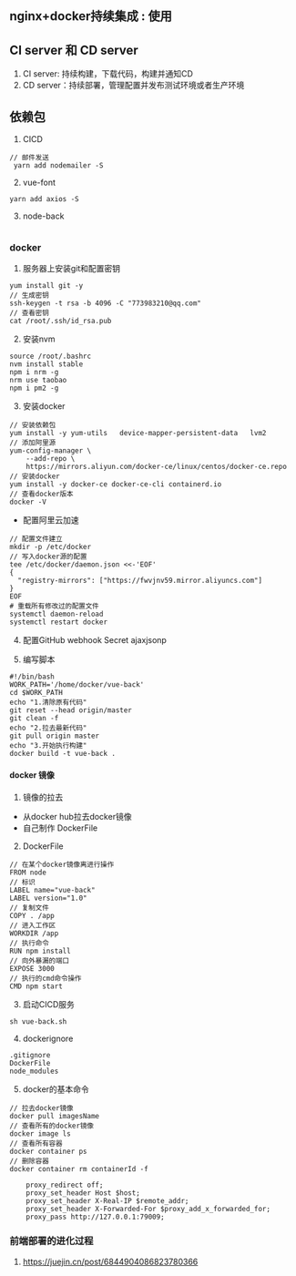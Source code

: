 <!--
 * @Author: Jason wang
 * @Date: 2020-03-23 10:29:14
 * @Descripttion: 
 * @version: 
 -->
##  nginx+docker持续集成 : 使用

## CI server 和 CD server
1. CI server: 持续构建，下载代码，构建并通知CD
2. CD server：持续部署，管理配置并发布测试环境或者生产环境

## 依赖包
1. CICD 
```
// 邮件发送
 yarn add nodemailer -S
```
2. vue-font
```
yarn add axios -S
```
3. node-back
```
```

### docker
1. 服务器上安装git和配置密钥
```
yum install git -y
// 生成密钥
ssh-keygen -t rsa -b 4096 -C "773983210@qq.com"
// 查看密钥
cat /root/.ssh/id_rsa.pub
```
2. 安装nvm
```
source /root/.bashrc
nvm install stable
npm i nrm -g
nrm use taobao
npm i pm2 -g
```
3. 安装docker
```
// 安装依赖包
yum install -y yum-utils   device-mapper-persistent-data   lvm2
// 添加阿里源
yum-config-manager \
    --add-repo \
    https://mirrors.aliyun.com/docker-ce/linux/centos/docker-ce.repo
// 安装docker 
yum install -y docker-ce docker-ce-cli containerd.io
// 查看docker版本
docker -V
```
- 配置阿里云加速
```
// 配置文件建立
mkdir -p /etc/docker
// 写入docker源的配置
tee /etc/docker/daemon.json <<-'EOF'
{
  "registry-mirrors": ["https://fwvjnv59.mirror.aliyuncs.com"]
}
EOF
# 重载所有修改过的配置文件
systemctl daemon-reload
systemctl restart docker
```
4. 配置GitHub webhook
Secret ajaxjsonp

5. 编写脚本
```
#!/bin/bash
WORK_PATH='/home/docker/vue-back'
cd $WORK_PATH
echo "1.清除原有代码"
git reset --head origin/master
git clean -f 
echo "2.拉去最新代码"
git pull origin master
echo "3.开始执行构建"
docker build -t vue-back .
```

#### docker 镜像
1. 镜像的拉去
- 从docker hub拉去docker镜像
- 自己制作 DockerFile 

2. DockerFile
```
// 在某个docker镜像离进行操作
FROM node
// 标识
LABEL name="vue-back"
LABEL version="1.0"
// 复制文件
COPY . /app
// 进入工作区
WORKDIR /app
// 执行命令
RUN npm install
// 向外暴漏的端口
EXPOSE 3000
// 执行的cmd命令操作
CMD npm start
```

3. 启动CICD服务
```
sh vue-back.sh
```

4. dockerignore
```
.gitignore
DockerFile
node_modules
```

5. docker的基本命令
```
// 拉去docker镜像
docker pull imagesName
// 查看所有的docker镜像 
docker image ls
// 查看所有容器
docker container ps
// 删除容器
docker container rm containerId -f
```


```
    proxy_redirect off;  
    proxy_set_header Host $host;  
    proxy_set_header X-Real-IP $remote_addr;  
    proxy_set_header X-Forwarded-For $proxy_add_x_forwarded_for;  
    proxy_pass http://127.0.0.1:79009; 
```


### 前端部署的进化过程
1. https://juejin.cn/post/6844904086823780366




